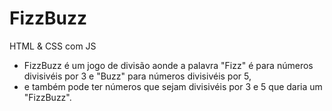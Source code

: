 # FizzBuzz
HTML &amp; CSS com JS

- FizzBuzz é um jogo de divisão aonde a palavra "Fizz" é para números divisivéis por 3 e "Buzz" para números divisivéis por 5,
- e também pode ter números que sejam divisivéis por 3 e 5 que daria um "FizzBuzz".
